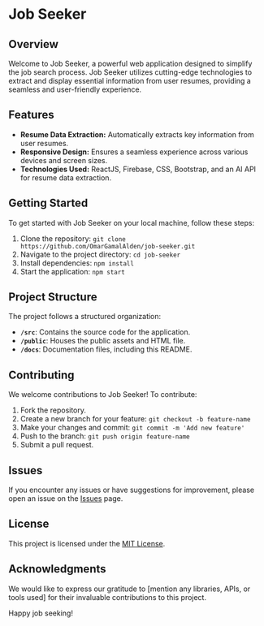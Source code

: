 # Job Seeker

## Overview

Welcome to Job Seeker, a powerful web application designed to simplify the job search process. Job Seeker utilizes cutting-edge technologies to extract and display essential information from user resumes, providing a seamless and user-friendly experience.

## Features

- **Resume Data Extraction:** Automatically extracts key information from user resumes.
- **Responsive Design:** Ensures a seamless experience across various devices and screen sizes.
- **Technologies Used:** ReactJS, Firebase, CSS, Bootstrap, and an AI API for resume data extraction.

## Getting Started

To get started with Job Seeker on your local machine, follow these steps:

1. Clone the repository: `git clone https://github.com/OmarGamalAlden/job-seeker.git`
2. Navigate to the project directory: `cd job-seeker`
3. Install dependencies: `npm install`
4. Start the application: `npm start`

## Project Structure

The project follows a structured organization:

- **`/src`**: Contains the source code for the application.
- **`/public`**: Houses the public assets and HTML file.
- **`/docs`**: Documentation files, including this README.

## Contributing

We welcome contributions to Job Seeker! To contribute:

1. Fork the repository.
2. Create a new branch for your feature: `git checkout -b feature-name`
3. Make your changes and commit: `git commit -m 'Add new feature'`
4. Push to the branch: `git push origin feature-name`
5. Submit a pull request.

## Issues

If you encounter any issues or have suggestions for improvement, please open an issue on the [Issues](https://github.com/OmarGamalAlden/job-seeker/issues) page.

## License

This project is licensed under the [MIT License](LICENSE).

## Acknowledgments

We would like to express our gratitude to [mention any libraries, APIs, or tools used] for their invaluable contributions to this project.

Happy job seeking!

